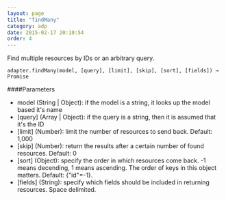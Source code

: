```yaml
---
layout: page
title: "findMany"
category: adp
date: 2015-02-17 20:10:54
order: 4
---
```


Find multiple resources by IDs or an arbitrary query.

```
adapter.findMany(model, [query], [limit], [skip], [sort], [fields]) → Promise
```

####Parameters
- model (String | Object): if the model is a string, it looks up the model based it's name
- \[query\] (Array | Object): if the query is a string, then it is assumed that it's the ID
- \[limit\] (Number): limit the number of resources to send back. Default: 1,000
- \[skip\] (Number): return the results after a certain number of found resources. Default: 0
- \[sort\] (Object): specify the order in which resources come back. -1 means decending, 1 means ascending. The order of keys in this object matters. Default: {"id"=-1}.
- \[fields\] (String): specify which fields should be included in returning resources. Space delimited.